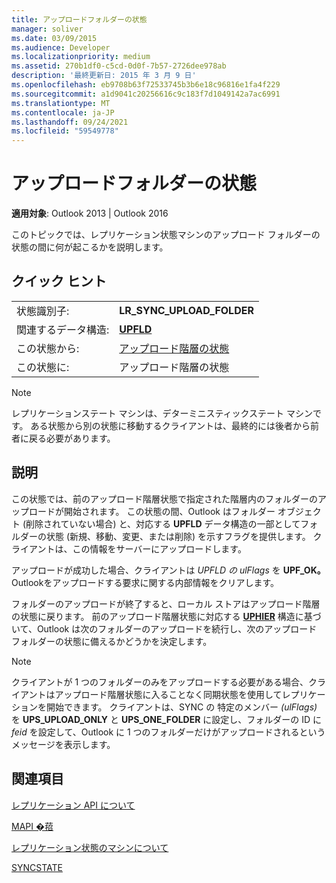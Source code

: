```yaml
---
title: アップロードフォルダーの状態
manager: soliver
ms.date: 03/09/2015
ms.audience: Developer
ms.localizationpriority: medium
ms.assetid: 270b1df0-c5cd-0d0f-7b57-2726dee978ab
description: '最終更新日: 2015 年 3 月 9 日'
ms.openlocfilehash: eb9708b63f72533745b3b6e18c96816e1fa4f229
ms.sourcegitcommit: a1d9041c20256616c9c183f7d1049142a7ac6991
ms.translationtype: MT
ms.contentlocale: ja-JP
ms.lasthandoff: 09/24/2021
ms.locfileid: "59549778"
---
```

# <a name="upload-folder-state"></a>アップロードフォルダーの状態

  
  
**適用対象**: Outlook 2013 | Outlook 2016 
  
 このトピックでは、レプリケーション状態マシンのアップロード フォルダーの状態の間に何が起こるかを説明します。 
  
## <a name="quick-info"></a>クイック ヒント

|||
|:-----|:-----|
|状態識別子:  <br/> |**LR_SYNC_UPLOAD_FOLDER** <br/> |
|関連するデータ構造:  <br/> |**[UPFLD](upfld.md)** <br/> |
|この状態から:  <br/> |[アップロード階層の状態](upload-hierarchy-state.md) <br/> |
|この状態に:  <br/> |アップロード階層の状態  <br/> |
   
> [!NOTE]
> レプリケーションステート マシンは、デターミニスティックステート マシンです。 ある状態から別の状態に移動するクライアントは、最終的には後者から前者に戻る必要があります。 
  
## <a name="description"></a>説明

この状態では、前のアップロード階層状態で指定された階層内のフォルダーのアップロードが開始されます。 この状態の間、Outlook はフォルダー オブジェクト (削除されていない場合) と、対応する **UPFLD** データ構造の一部としてフォルダーの状態 (新規、移動、変更、または削除) を示すフラグを提供します。 クライアントは、この情報をサーバーにアップロードします。 
  
アップロードが成功した場合、クライアントは *UPFLD の ulFlags* を **UPF_OK。**  Outlookをアップロードする要求に関する内部情報をクリアします。 
  
フォルダーのアップロードが終了すると、ローカル ストアはアップロード階層の状態に戻ります。 前のアップロード階層状態に対応する **[UPHIER](uphier.md)** 構造に基づいて、Outlook は次のフォルダーのアップロードを続行し、次のアップロード フォルダーの状態に備えるかどうかを決定します。 
  
> [!NOTE]
> クライアントが 1 つのフォルダーのみをアップロードする必要がある場合、クライアントはアップロード[](synchronize-state.md)階層状態に入ることなく同期状態を使用してレプリケーションを開始できます。 クライアントは、SYNC の **[](sync.md)** 特定のメンバー *(ulFlags)* を **UPS_UPLOAD_ONLY** と **UPS_ONE_FOLDER** に設定し、フォルダーの ID に *feid* を設定して、Outlook に 1 つのフォルダーだけがアップロードされるというメッセージを表示します。 
  
## <a name="see-also"></a>関連項目



[レプリケーション API について](about-the-replication-api.md)
  
[MAPI �萔](mapi-constants.md)
  
[レプリケーション状態のマシンについて](about-the-replication-state-machine.md)
  
[SYNCSTATE](syncstate.md)

